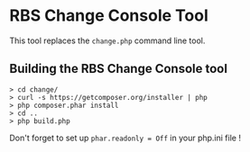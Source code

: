 # RBS Change Console Tool
This tool replaces the `change.php` command line tool.

## Building the RBS Change Console tool
    > cd change/
    > curl -s https://getcomposer.org/installer | php
    > php composer.phar install
    > cd ..
    > php build.php
    
Don't forget to set up `phar.readonly = Off` in your php.ini file !
